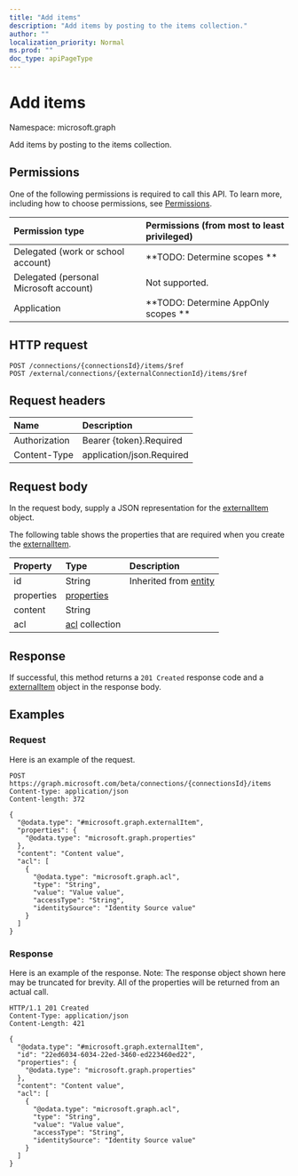```yaml
---
title: "Add items"
description: "Add items by posting to the items collection."
author: ""
localization_priority: Normal
ms.prod: ""
doc_type: apiPageType
---
```


# Add items

Namespace: microsoft.graph

Add items by posting to the items collection.

## Permissions
One of the following permissions is required to call this API. To learn more, including how to choose permissions, see [Permissions](/concepts/permissions-reference.md).

|Permission type|Permissions (from most to least privileged)|
|:---|:---|
|Delegated (work or school account)|**TODO: Determine scopes **|
|Delegated (personal Microsoft account)|Not supported.|
|Application|**TODO: Determine AppOnly scopes **|

## HTTP request
<!-- {
  "blockType": "ignored"
}
-->
``` http
POST /connections/{connectionsId}/items/$ref
POST /external/connections/{externalConnectionId}/items/$ref
```

## Request headers
|Name|Description|
|:---|:---|
|Authorization|Bearer {token}.Required|
|Content-Type|application/json.Required|

## Request body
In the request body, supply a JSON representation for the [externalItem](../resources/externalitem.md) object.

The following table shows the properties that are required when you create the [externalItem](../resources/externalitem.md).

|Property|Type|Description|
|:---|:---|:---|
|id|String| Inherited from [entity](../resources/entity.md)|
|properties|[properties](../resources/properties.md)||
|content|String||
|acl|[acl](../resources/acl.md) collection||



## Response
If successful, this method returns a `201 Created` response code and a [externalItem](../resources/externalitem.md) object in the response body.

## Examples

### Request
Here is an example of the request.
<!-- {
  "blockType": "request",
  "name": "create_externalitem_from_"
}
-->
``` http
POST https://graph.microsoft.com/beta/connections/{connectionsId}/items
Content-type: application/json
Content-length: 372

{
  "@odata.type": "#microsoft.graph.externalItem",
  "properties": {
    "@odata.type": "microsoft.graph.properties"
  },
  "content": "Content value",
  "acl": [
    {
      "@odata.type": "microsoft.graph.acl",
      "type": "String",
      "value": "Value value",
      "accessType": "String",
      "identitySource": "Identity Source value"
    }
  ]
}
```

### Response
Here is an example of the response. Note: The response object shown here may be truncated for brevity. All of the properties will be returned from an actual call.
<!-- {
  "blockType": "response",
  "truncated": true,
  "@odata.type": "microsoft.graph.externalitem"
}
-->
``` http
HTTP/1.1 201 Created
Content-Type: application/json
Content-Length: 421

{
  "@odata.type": "#microsoft.graph.externalItem",
  "id": "22ed6034-6034-22ed-3460-ed223460ed22",
  "properties": {
    "@odata.type": "microsoft.graph.properties"
  },
  "content": "Content value",
  "acl": [
    {
      "@odata.type": "microsoft.graph.acl",
      "type": "String",
      "value": "Value value",
      "accessType": "String",
      "identitySource": "Identity Source value"
    }
  ]
}
```

